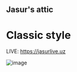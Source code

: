 ## Jasur's attic

# Classic style

LIVE: https://jasurlive.uz

![image](https://github.com/user-attachments/assets/07bc68e8-247a-494f-bed7-64859fab2f53)
